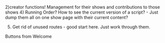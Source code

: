 
2)creator functions! Management for their shows and contributions to those shows
4) Running Order? How to see the current version of a script?
    - Just dump them all on one show page with their current content?

5) Get rid of unused routes - good start here. Just work through them.

Buttons from Welcome

<!-- <div style="text-align: center">
    <%= button_to "Sign Up", new_user_path, method: :get %>
    <%= button_to "Log In", new_session_path, method: :get %>
    <%= link_to('Log in with Facebook!', '/auth/facebook') %>
</div> -->
